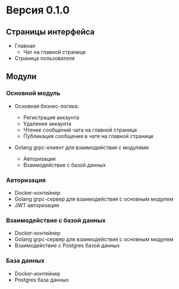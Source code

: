 # Версия 0.1.0

## Страницы интерфейса

* Главная
  * Чат на главной странице
* Страница пользователя

## Модули

### Основной модуль

* Основная бизнес-логика:
  * Регистрация аккаунта
  * Удаление аккаунта
  * Чтение сообщений чата на главной странице
  * Публикация сообщения в чате на главной странице

* Golang grpc-клиент для взаимодействия с модулями:
  * Авторизация
  * Взаимодействие с базой данных

### Авторизация

* Docker-контейнер
* Golang grpc-сервер для взаимодействия с основным модулем
* JWT авторизация

### Взаимодействие с базой данных

* Docker-контейнер
* Golang grpc-сервер для взаимодействия с основным модулем
* Взаимодействие с Postgres базой данных

### База данных

* Docker-контейнер
* Postgres база данных
